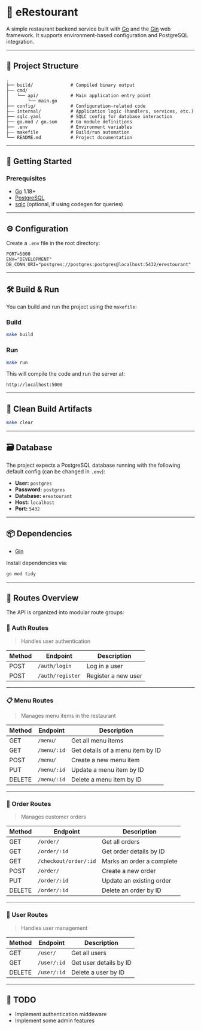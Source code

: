 # 🥘 eRestourant

A simple restaurant backend service built with [Go](https://golang.org/) and the [Gin](https://github.com/gin-gonic/gin) web framework. It supports environment-based configuration and PostgreSQL integration.

---

## 📁 Project Structure

```
.
├── build/              # Compiled binary output
├── cmd/
│   └── api/            # Main application entry point
│       └── main.go
├── config/             # Configuration-related code
├── internal/           # Application logic (handlers, services, etc.)
├── sqlc.yaml           # SQLC config for database interaction
├── go.mod / go.sum     # Go module definitions
├── .env                # Environment variables
├── makefile            # Build/run automation
└── README.md           # Project documentation
```

---

## 🚀 Getting Started

### Prerequisites

* [Go](https://golang.org/doc/install) 1.18+
* [PostgreSQL](https://www.postgresql.org/)
* [sqlc](https://docs.sqlc.dev/en/stable/) (optional, if using codegen for queries)

---

## ⚙️ Configuration

Create a `.env` file in the root directory:

```env
PORT=5000
ENV="DEVELOPMENT"
DB_CONN_URI="postgres://postgres:postgres@localhost:5432/erestourant"
```

---

## 🛠️ Build & Run

You can build and run the project using the `makefile`:

### Build

```bash
make build
```

### Run

```bash
make run
```

This will compile the code and run the server at:

```
http://localhost:5000
```

---

## 🧹 Clean Build Artifacts

```bash
make clear
```

---

## 🗃️ Database

The project expects a PostgreSQL database running with the following default config (can be changed in `.env`):

* **User:** `postgres`
* **Password:** `postgres`
* **Database:** `erestourant`
* **Host:** `localhost`
* **Port:** `5432`

---

## 📦 Dependencies

* [Gin](https://github.com/gin-gonic/gin)

Install dependencies via:

```bash
go mod tidy
```

---

## 📌 Routes Overview

The API is organized into modular route groups:

### 🔐 Auth Routes

> Handles user authentication

| Method | Endpoint         | Description         |
| ------ | ---------------- | ------------------- |
| POST   | `/auth/login`    | Log in a user       |
| POST   | `/auth/register` | Register a new user |

---

### 📋 Menu Routes

> Manages menu items in the restaurant

| Method | Endpoint    | Description                      |
| ------ | ----------- | -------------------------------- |
| GET    | `/menu/`    | Get all menu items               |
| GET    | `/menu/:id` | Get details of a menu item by ID |
| POST   | `/menu/`    | Create a new menu item           |
| PUT    | `/menu/:id` | Update a menu item by ID         |
| DELETE | `/menu/:id` | Delete a menu item by ID         |

---

### 🛒 Order Routes

> Manages customer orders

| Method | Endpoint            | Description              |
| ------ | ------------------- | ------------------------ |
| GET    | `/order/`           | Get all orders           |
| GET    | `/order/:id`        | Get order details by ID  |
| GET    | `/checkout/order/:id` | Marks an order a complete |
| POST   | `/order/`           | Create a new order       |
| PUT    | `/order/:id`        | Update an existing order |
| DELETE | `/order/:id`        | Delete an order by ID    |

---

### 👤 User Routes

> Handles user management

| Method | Endpoint    | Description            |
| ------ | ----------- | ---------------------- |
| GET    | `/user/`    | Get all users          |
| GET    | `/user/:id` | Get user details by ID |
| DELETE | `/user/:id` | Delete a user by ID    |

---

## 📌 TODO
* Implement authentication middeware
* Implement some admin features


